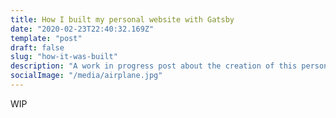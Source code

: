 ```yaml
---
title: How I built my personal website with Gatsby
date: "2020-02-23T22:40:32.169Z"
template: "post"
draft: false
slug: "how-it-was-built"
description: "A work in progress post about the creation of this personal website."
socialImage: "/media/airplane.jpg"
---
```


WIP
